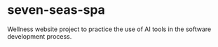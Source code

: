 # seven-seas-spa
Wellness website project to practice the use of AI tools in the software development process.
